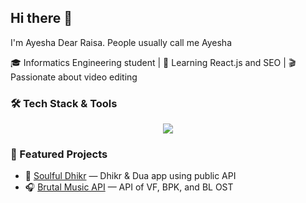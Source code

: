## Hi there 👋
I'm Ayesha Dear Raisa. People usually call me Ayesha

🎓 Informatics Engineering student | 🧠 Learning React.js and SEO | 🎬 Passionate about video editing

### 🛠️ Tech Stack & Tools
<p align="center">
  <a href="https://skillicons.dev">
    <img src="https://skillicons.dev/icons?i=react,astro,ts,js,tailwind,figma,github,vscode,ae,pr,notion" />
  </a>
</p>

### 🚀 Featured Projects
- 🌙 [Soulful Dhikr](https://github.com/chadoincode/soulful-dhikr) — Dhikr & Dua app using public API  
- 🎧 [Brutal Music API](https://github.com/chadoincode/brutal-music-api) — API of VF, BPK, and BL  OST
